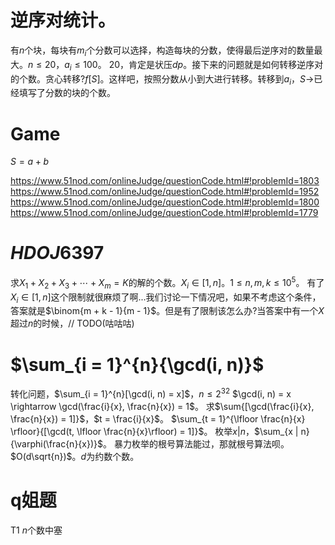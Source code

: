# 逆序对统计。
有$n$个块，每块有$m_i$个分数可以选择，构造每块的分数，使得最后逆序对的数量最大。$n \le 20$，$a_i \le 100$。
$20$，肯定是状压$dp$。接下来的问题就是如何转移逆序对的个数。贪心转移?$f[S]$。这样吧，按照分数从小到大进行转移。转移到$a_i$，$S \rightarrow$已经填写了分数的块的个数。

# Game

$S = a + b$

https://www.51nod.com/onlineJudge/questionCode.html#!problemId=1803
https://www.51nod.com/onlineJudge/questionCode.html#!problemId=1952
https://www.51nod.com/onlineJudge/questionCode.html#!problemId=1800
https://www.51nod.com/onlineJudge/questionCode.html#!problemId=1779


# $HDOJ6397$
求$X_1 + X_2 + X_3 + \cdots + X_m = K$的解的个数。$X_i \in [1, n]$。$1 \le n, m, k \le 10^5$。
有了$X_i \in [1, n]$这个限制就很麻烦了啊...我们讨论一下情况吧，如果不考虑这个条件，答案就是$\binom{m + k - 1}{m - 1}$。但是有了限制该怎么办?当答案中有一个$X$超过$n$的时候，// TODO(咕咕咕)

# $\sum_{i = 1}^{n}{\gcd(i, n)}$
转化问题，$\sum_{i = 1}^{n}[\gcd(i, n) = x]$，$n \le 2^{32}$
$\gcd(i, n) = x \rightarrow \gcd(\frac{i}{x}, \frac{n}{x}) = 1$。
求$\sum{[\gcd(\frac{i}{x}, \frac{n}{x}) = 1]}$，$t = \frac{i}{x}$。
$\sum_{t = 1}^{\lfloor \frac{n}{x} \rfloor}{[\gcd(t, \lfloor \frac{n}{x}\rfloor) = 1]}$。
枚举$x | n$，$\sum_{x | n}{\varphi(\frac{n}{x})}$。
暴力枚举的根号算法能过，那就根号算法呗。
$O(d\sqrt{n})$。$d$为约数个数。

# q姐题

T1
$n$个数中塞
<!--stackedit_data:
eyJoaXN0b3J5IjpbLTEzMTA4NzA1NjgsMTAyNTk3MzQ2LC01NT
A3OTE4MTAsMTgwNTc5MTU2NSw4OTg3MDY1MzcsMTM1MTg4MDg4
MV19
-->